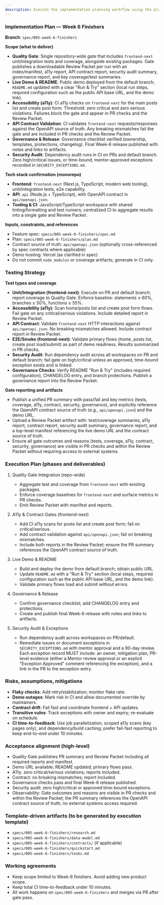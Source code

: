 ```yaml
---
description: Execute the implementation planning workflow using the plan template to generate design artifacts.
---
```


### Implementation Plan — Week 6 Finishers

**Branch**: `spec/005-week-6-finishers`

**Scope (what to deliver)**
- **Quality Gate**: Single repository-wide gate that includes `frontend-next` unit/integration tests and coverage, alongside existing packages. Gate publishes a downloadable Review Packet per run with an index/manifest, a11y report, API contract report, security audit summary, governance report, and key coverage/test summaries.
 - **Live Demo & README**: Public demo deployed from the default branch; `README.md` updated with a clear "Run & Try" section (local run steps, required configuration such as the public API base URL, and the demo link).
- **Accessibility (a11y)**: CI a11y checks on `frontend-next` for the main posts list and create post form. Threshold: zero critical and zero serious violations. Failures block the gate and appear in PR checks and the Review Packet.
- **API Contract Validation**: CI validates `frontend-next` requests/responses against the OpenAPI source of truth. Any breaking mismatches fail the gate and are included in PR checks and the Review Packet.
- **Governance & Release**: Governance checklist verified (ownership, templates, protections, changelog). Final Week-6 release published with notes and links to artifacts.
- **Security Audit**: Dependency audit runs in CI on PRs and default branch. Zero high/critical issues, or time-bound, mentor-approved exceptions recorded in `SECURITY_EXCEPTIONS.md`.

**Tech stack confirmation (monorepo)**
- **Frontend**: `frontend-next` (Next.js, TypeScript, modern web tooling), unit/integration tests, e2e capability.
- **API**: `api` (Node.js + TypeScript), with OpenAPI contract in `api/openapi.json`.
- **Tooling & CI**: JavaScript/TypeScript workspace with shared linting/formatting and test runners; centralized CI to aggregate results into a single gate and Review Packet.

**Inputs, constraints, and references**
- Feature spec: `specs/005-week-6-finishers/spec.md`
- Plan: `specs/005-week-6-finishers/plan.md`
- Contract source of truth: `api/openapi.json` (optionally cross-referenced by spec contracts where applicable)
- Demo hosting: Vercel (as clarified in spec)
- Do not commit `node_modules` or coverage artifacts; generate in CI only.

### Testing Strategy

**Test types and coverage**
- **Unit/Integration (frontend-next)**: Execute on PR and default branch; report coverage to Quality Gate. Enforce baseline: statements ≥ 60%, branches ≥ 50%, functions ≥ 55%.
- **Accessibility (a11y)**: Scan home/posts list and create post form flows. Fail gate on any critical/serious violations. Include detailed report in Review Packet.
- **API Contract**: Validate `frontend-next` HTTP interactions against `api/openapi.json`. No breaking mismatches allowed. Include contract report in Review Packet.
- **E2E/Smoke (frontend-next)**: Validate primary flows (home, posts list, create post load/submit) as part of demo readiness. Results summarized in PR checks.
- **Security Audit**: Run dependency audit across all workspaces on PR and default branch; fail gate on high/critical unless an approved, time-bound exception exists and is linked.
- **Governance Checks**: Verify README "Run & Try" (includes required configuration), CHANGELOG entry, and branch protections. Publish a governance report into the Review Packet.

**Gate reporting and artifacts**
- Publish a unified PR summary with pass/fail and key metrics (tests, coverage, a11y, contract, security, governance), and explicitly reference the OpenAPI contract source of truth (e.g., `api/openapi.json`) and the demo URL.
 - Upload a Review Packet artifact with: test/coverage summaries, a11y report, contract report, security audit summary, governance report, and a top-level manifest referencing the live demo URL and the contract source of truth.
 - Ensure all gate outcomes and reasons (tests, coverage, a11y, contract, security, governance) are visible in PR checks and within the Review Packet without requiring access to external systems.

### Execution Plan (phases and deliverables)

1) Quality Gate Integration (repo-wide)
   - Aggregate test and coverage from `frontend-next` with existing packages.
   - Enforce coverage baselines for `frontend-next` and surface metrics in PR checks.
   - Emit Review Packet with manifest and reports.

2) A11y & Contract Gates (frontend-next)
   - Add CI a11y scans for posts list and create post form; fail on critical/serious.
   - Add contract validation against `api/openapi.json`; fail on breaking mismatches.
   - Include both reports in the Review Packet; ensure the PR summary references the OpenAPI contract source of truth.

3) Live Demo & README
   - Build and deploy the demo from default branch; obtain public URL.
   - Update `README.md` with a "Run & Try" section (local steps, required configuration such as the public API base URL, and the demo link).
   - Validate primary flows load and submit without errors.

4) Governance & Release
   - Confirm governance checklist; add CHANGELOG entry and protections.
   - Create and publish final Week-6 release with notes and links to artifacts.

5) Security Audit & Exceptions
   - Run dependency audit across workspaces on PR/default.
   - Remediate issues or document exceptions in `SECURITY_EXCEPTIONS.md` with mentor approval and a 90-day review. Each exception record MUST include: an owner, mitigation plan, PR-level evidence (either a Mentor review approval or an explicit "Exception Approved" comment referencing the exception), and a link in the PR to the exception entry.

### Risks, assumptions, mitigations
- **Flaky checks**: Add retry/stabilization; monitor flake rate.
- **Demo outages**: Mark risk in CI and allow documented override by maintainers.
- **Contract drift**: Fail fast and coordinate frontend + API updates.
- **Transitive vulns**: Track exceptions with owner and expiry; re-evaluate on schedule.
 - **CI time-to-feedback**: Use job parallelization, scoped a11y scans (key pages only), and dependency/build caching; prefer fail-fast reporting to keep end-to-end under 10 minutes.

### Acceptance alignment (high-level)
- Quality Gate publishes PR summary and Review Packet including all required reports and manifest.
- Demo URL available; README updated; primary flows pass.
- A11y: zero critical/serious violations; reports included.
- Contract: no breaking mismatches; report included.
- Governance checks pass and final Week-6 release published.
- Security audit: zero high/critical or approved time-bound exceptions.
 - Observability: Gate outcomes and reasons are visible in PR checks and within the Review Packet; the PR summary references the OpenAPI contract source of truth; no external systems access required.

### Template-driven artifacts (to be generated by execution template)
- `specs/005-week-6-finishers/research.md`
- `specs/005-week-6-finishers/data-model.md`
- `specs/005-week-6-finishers/contracts/` (if applicable)
- `specs/005-week-6-finishers/quickstart.md`
- `specs/005-week-6-finishers/tasks.md`

### Working agreements
- Keep scope limited to Week-6 finishers. Avoid adding new product scope.
- Keep total CI time-to-feedback under 10 minutes.
- All work happens on `spec/005-week-6-finishers` and merges via PR after gate pass.

